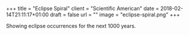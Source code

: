 +++
title = "Eclipse Spiral"
client = "Scientific American"
date = 2018-02-14T21:11:17+01:00
draft = false
url = ""
image = "eclipse-spiral.png"
+++

Showing eclipse occurrences for the next 1000 years.